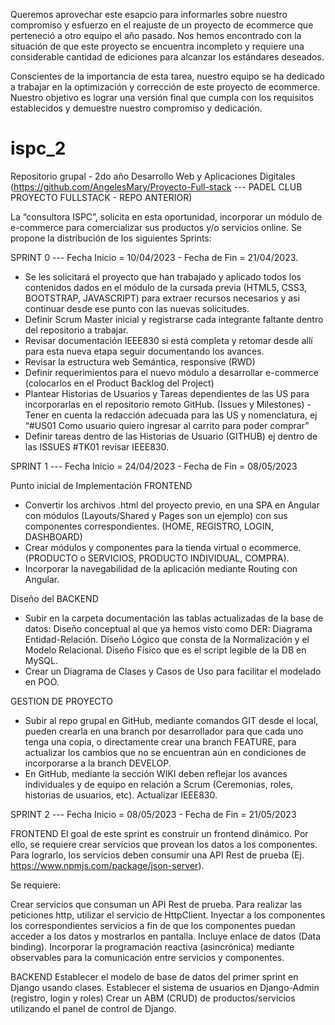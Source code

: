 Queremos aprovechar este esapcio para informarles sobre nuestro compromiso y esfuerzo en el reajuste de un proyecto de ecommerce que perteneció a otro equipo el año pasado. Nos hemos encontrado con la situación de que este proyecto se encuentra incompleto y requiere una considerable cantidad de ediciones para alcanzar los estándares deseados.

Conscientes de la importancia de esta tarea, nuestro equipo se ha dedicado a trabajar en la optimización y corrección de este proyecto de ecommerce. Nuestro objetivo es lograr una versión final que cumpla con los requisitos establecidos y demuestre nuestro compromiso y dedicación.


# ispc_2
Repositorio grupal - 2do año Desarrollo Web y Aplicaciones Digitales
(https://github.com/AngelesMary/Proyecto-Full-stack  --- PADEL CLUB PROYECTO FULLSTACK - REPO ANTERIOR)

La “consultora ISPC”, solicita  en esta oportunidad, incorporar un módulo de e-commerce para comercializar sus productos y/o servicios online.
Se propone la distribución de los siguientes Sprints:

SPRINT 0 ---  Fecha Inicio = 10/04/2023 -  Fecha de Fin = 21/04/2023.
 - Se les solicitará el proyecto que han trabajado y aplicado todos los contenidos dados en el módulo de la cursada previa (HTML5, CSS3, BOOTSTRAP, JAVASCRIPT) para extraer recursos necesarios y asi continuar desde ese punto con las nuevas solicitudes.
- Definir Scrum Master inicial y registrarse cada integrante faltante dentro del repositorio a trabajar. 
- Revisar documentación IEEE830 si está completa y retomar desde allí para esta nueva etapa seguir documentando los avances.
- Revisar la estructura web Semántica, responsive (RWD)
- Definir requerimientos para el nuevo módulo a desarrollar e-commerce (colocarlos en el Product Backlog del Project)
- Plantear Historias de Usuarios y Tareas dependientes de las US para incorporarlas en el repositorio remoto GitHub. (Issues y Milestones) - Tener en cuenta la redacción adecuada para las US y nomenclatura, ej “#US01 Como usuario quiero ingresar al carrito para poder comprar”  
- Definir tareas dentro de las Historias de Usuario (GITHUB) ej dentro de las ISSUES  #TK01 revisar IEEE830.


SPRINT 1 ---  Fecha Inicio = 24/04/2023 -  Fecha de Fin = 08/05/2023

Punto inicial de Implementación FRONTEND
- Convertir los archivos .html del proyecto previo, en una SPA en Angular con módulos (Layouts/Shared y Pages son un ejemplo) con sus componentes correspondientes. (HOME, REGISTRO, LOGIN, DASHBOARD)
- Crear módulos y componentes para la tienda virtual o ecommerce. (PRODUCTO o SERVICIOS, PRODUCTO INDIVIDUAL, COMPRA).
- Incorporar la navegabilidad de la aplicación mediante Routing con Angular.

Diseño del BACKEND
- Subir en la carpeta documentación las tablas actualizadas de la base de datos: 
Diseño conceptual al que ya hemos visto como DER: Diagrama Entidad-Relación.
Diseño Lógico que consta de la Normalización y el Modelo Relacional.
Diseño Físico que es el script legible de la DB en MySQL.
- Crear un Diagrama de Clases y Casos de Uso para facilitar el modelado en POO.

GESTION DE PROYECTO
- Subir al repo grupal en GitHub, mediante comandos GIT desde el local, pueden crearla en una branch por desarrollador para que cada uno tenga una copia, o directamente crear una branch FEATURE, para actualizar los cambios que no se encuentran aún en condiciones de incorporarse a la branch DEVELOP.
- En GitHub, mediante la sección WIKI deben reflejar los avances individuales y de equipo en relación a Scrum (Ceremonias, roles, historias de usuarios, etc). Actualizar IEEE830.


SPRINT 2 ---  Fecha Inicio = 08/05/2023 -  Fecha de Fin = 21/05/2023

FRONTEND
El goal de este sprint es construir un frontend dinámico. Por ello, se requiere crear servicios que provean los datos a los componentes. Para lograrlo, los servicios deben  consumir una API Rest de prueba (Ej. https://www.npmjs.com/package/json-server).

Se requiere:

Crear servicios que consuman un API Rest de prueba. Para realizar las peticiones http, utilizar el servicio de HttpClient. 
Inyectar a los componentes los correspondientes servicios a fin de que los componentes puedan acceder a los datos y mostrarlos en pantalla. Incluye enlace de datos (Data binding).
Incorporar la programación reactiva (asincrónica) mediante observables para la comunicación entre servicios y componentes.

BACKEND
Establecer el modelo de base de datos del primer sprint en Django usando clases.
Establecer el sistema de usuarios en Django-Admin (registro, login y roles)
Crear un ABM (CRUD) de productos/servicios utilizando el panel de control de Django.


